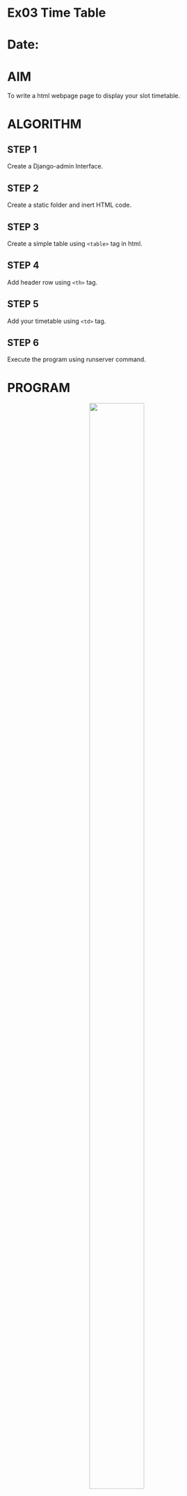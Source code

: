 # Ex03 Time Table
# Date:
# AIM
To write a html webpage page to display your slot timetable.

# ALGORITHM
## STEP 1
Create a Django-admin Interface.

## STEP 2
Create a static folder and inert HTML code.

## STEP 3
Create a simple table using `<table>` tag in html.

## STEP 4
Add header row using `<th>` tag.

## STEP 5
Add your timetable using `<td>` tag.

## STEP 6
Execute the program using runserver command.

# PROGRAM
<!DOCTYPE html>
<html lang="en">
<head>
    <meta charset="UTF-8">
    <meta name="viewport" content="width=device-width, initial-scale=1.0">
    <title>TIME TABLE</title>
    <style>
        table,th,td{
            border: 5px black;
            border-style: groove;
            border-collapse:collapse;
            text-size-adjust: 10px;
            margin: auto;}
            th{
                background-color: navy;
                font-size: 20px;
            }
            td{
                background-color: beige;
                padding: 10px;
                font-size: 20px;
            }
    </style>
</head>
<body>
    <table style="text-align: center;">
        <p style="text-align: center;">
        <img src="c:\web developmebt\WhatsApp Image 2024-12-02 at 14.28.05_a1ab6877.jpg" width="50%" height="80%" class="center">
    </p>
    <h2 style="text-align: center;">SLOT TIME TABLE-JEYA SOUNDHAR P S(24900371)</h2>
    <tr style="text-align: center;">
        <th>DAY/TIMINGS</th>
        <th><br>MONDAY</th>
        <th><br>TUESDAY</th>
        <th><br>WEDNESDAY</th>
        <th><br>THURSDAY</th>
        <th><br>FRIDAY</th>
        <th><br>SATURDAY</th>
    </tr>
    <tr style="text-align: center;">
        <th>8-10</th>
        <td>FREE TIME</td>
        <td>COMMUNICATIVE ENGLISH</td>
        <td>MATHS</td>
        <td>FREE TIME</td>
        <td>COMMUNICATIVE ENGLISH</td>
        <td>EDM</td>
        </tr>
        <tr style="text-align: center;">
            <th>10-12</th>
            <td>EDM</td>
            <td>PHYSICS</td>
            <td>PYTHON</td>
            <td>MATHS</td>
            <td>WEB APPLICATION</td>
            <td>WEB APPLICATION</td>
        </tr>
        <tr style="text-align: center;">
            <th>12-1</th>
            <td colspan="6">LUNCH</td>
        </tr>
        <tr style="text-align: center;">
            <th>1-3</th>
            <td>WEB APPLICATION</td>
            <td>EVS</td>
            <td>MENTOR MEETING</td>
            <td>CARRIER DEVELOPMENT SKILLS</td>
            <td>PYTHON</td>
            <td>PHYSICS</td>
        </tr>
        <tr>
            <th>3-5</th>
            <td colspan="6">FREE TIME</td>
        </tr>
    </table>
    <table style="text-align: center;">
        <tr style="text-align: center;">
            <th> S.NO</th>
            <th>SUBJECT CODE</th>
            <th>SUBJECT NAME</th>
        </tr>
        <tr style="text-align: center;">
            <td>1</td>
            <td>19AI414</td>
            <td>FUNDAMENTALS OF WEB APPLICATION</td>
        </tr>
        <tr style="text-align: center;">
            <td>2</td>
            <td>19AI301</td>
            <td>PYTHON PROGRAMMING</td>
        </tr>
        <tr style="text-align: center;">
            <td>3</td>
            <td>19EY708</td>
            <td>CARRIER DEVELOPMENT AND SKILLS</td>
        </tr>
        <tr style="text-align: center;">
            <td>4</td>
            <td>19EN101</td>
            <td>COMMUNICATIVE ENGLISH</td>
        </tr>
        <tr style="text-align: center;">
            <td>5</td>
            <td>SH4801</td>
            <td>ENVIRONMENTAL SCIENCES AND SUSTAINABILITY</td>
        </tr>
        <tr style="text-align: center;">
            <td>6</td>;
            <td>ECA-M-SCOFT</td>
            <td>MENTOR MEETING</td>
        </tr>
        <tr style="text-align: center;">
        <td>7</td>
        <td>SH3214</td>
        <td>PHYSICS FOR QUANTUM COMPUTING</td>
        </tr>
        <tr style="text-align: center;">
            <td>8</td>;
            <td>19MA201</td>
            <td>CALCULUS AND MATRIX ALGEBRA</td>
            </tr>
            <tr style="text-align: center;">
                <td>9</td>
                <td>19AI302</td>
                <td>ENGINEERING DESIGN AND MODELLING</td>
            </tr>
    </table>
    
    
</body>
</html>
# OUTPUT
![Screenshot 2024-12-06 221340](https://github.com/user-attachments/assets/8a22290a-4616-4a48-9b81-3cb98fd1a523)

# RESULT
The program for creating slot timetable using basic HTML tags is executed successfully.
